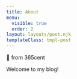 ```yaml
---
title: About
menu:
  visible: true
  order: 2
layout: layouts/post.njk
templateClass: tmpl-post
---
```

👋 from 365cent

Welcome to my blog!